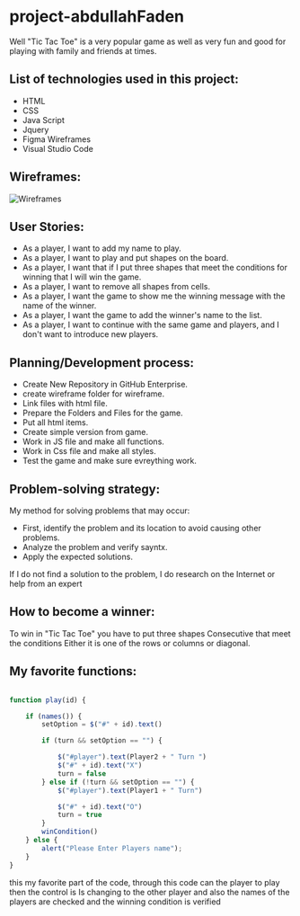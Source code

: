 # project-abdullahFaden
Well "Tic Tac Toe" is a very popular game as well as very fun and good for playing with family and friends at times.

## List of technologies used in this project:
- HTML
- CSS
- Java Script
- Jquery
- Figma Wireframes
- Visual Studio Code

## Wireframes:
![Wireframes](https://media.git.generalassemb.ly/user/34636/files/88233f80-9198-11eb-936f-b12c71346b0a)

## User Stories:
- As a player, I want to add my name to play.
- As a player, I want to play and put shapes on the board.
- As a player, I want that if I put three shapes that meet the conditions for winning that I will win the game.
- As a player, I want to remove all shapes from cells.
- As a player, I want the game to show me the winning message with the name of the winner.
- As a player, I want the game to add the winner's name to the list.
- As a player, I want to continue with the same game and players, and I don't want to introduce new players.

## Planning/Development process:
- Create New Repository in GitHub Enterprise.
- create wireframe folder for wireframe.
- Link files with html file.
- Prepare the Folders and Files for the game.
- Put all html items.
- Create simple version from game.
- Work in JS file and make all functions.
- Work in Css file and make all styles.
- Test the game and make sure evreything work.

## Problem-solving strategy:
My method for solving problems that may occur:
- First, identify the problem and its location to avoid causing other problems.
- Analyze the problem and verify sayntx.
- Apply the expected solutions.

If I do not find a solution to the problem, I do research on the Internet or help from an expert

## How to become a winner:
To win in "Tic Tac Toe" you have to put three shapes Consecutive that meet the conditions Either it is one of the rows or columns or diagonal.

## My favorite functions:
```javascript

function play(id) {

    if (names()) {
        setOption = $("#" + id).text()

        if (turn && setOption == "") {

            $("#player").text(Player2 + " Turn ")
            $("#" + id).text("X")
            turn = false
        } else if (!turn && setOption == "") {
            $("#player").text(Player1 + " Turn")

            $("#" + id).text("O")
            turn = true
        }
        winCondition()
    } else {
        alert("Please Enter Players name");
    }
}
```
this my favorite part of the code, through this code can the player to play then the control is Is changing to the other player and also the names of the players are checked and the winning condition is verified







